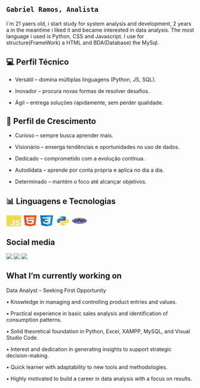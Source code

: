 ## `Gabriel Ramos, Analista`

I`m 21 yaers old, i start study for system analysis and development, 2 years a in the meantime i liked it and became interested in data analysis.
The most language i used is Python, CSS and Javascript. I use for structure(FrameWork) a HTML and BDA(Database) the MySql.

## 💻 Perfil Técnico

* Versátil – domina múltiplas linguagens (Python, JS, SQL).

* Inovador – procura novas formas de resolver desafios.

* Ágil – entrega soluções rapidamente, sem perder qualidade.

## 🚀 Perfil de Crescimento

* Curioso – sempre busca aprender mais.

* Visionário – enxerga tendências e oportunidades no uso de dados.

* Dedicado – comprometido com a evolução contínua.

* Autodidata – aprende por conta própria e aplica no dia a dia.

* Determinado – mantém o foco até alcançar objetivos.

<div style="display: inline_block">

## 📊 Linguagens e Tecnologias
  
  <img align="center" alt="Gaab-Js" height="30" width="40" src="https://raw.githubusercontent.com/devicons/devicon/master/icons/javascript/javascript-plain.svg">
  <img align="center" alt="Gaab-HTML" height="30" width="40" src="https://raw.githubusercontent.com/devicons/devicon/master/icons/html5/html5-original.svg">
  <img align="center" alt="Gaab-CSS" height="30" width="40" src="https://raw.githubusercontent.com/devicons/devicon/master/icons/css3/css3-original.svg">
  <img align="center" alt="Gaab-Python" height="30" width="40" src="https://raw.githubusercontent.com/devicons/devicon/master/icons/python/python-original.svg">
  <img align="center" alt="Gaab-Php" height="30" width="40" src="https://raw.githubusercontent.com/devicons/devicon/master/icons/php/php-original.svg">
  
</div>
  
  ## Social media
  
  <div> 
    
  <a href="https://www.instagram.com/gabriel_ramos_9" target="_blank"><img src="https://img.shields.io/badge/-Instagram-%23E4405F?style=for-the-badge&logo=instagram&logoColor=white" target="_blank"></a>
  <a href = "mailto:gabriel.ramos.cruz079@gmail.com.com"><img src="https://img.shields.io/badge/-Gmail-%23333?style=for-the-badge&logo=gmail&logoColor=white" target="_blank"></a>
  <a href="https://www.linkedin.com/in/gabriel-ramos-50a081357/" target="_blank"><img src="https://img.shields.io/badge/-LinkedIn-%230077B5?style=for-the-badge&logo=linkedin&logoColor=white" target="_blank"></a> 
  
</div>

  ## What I’m currently working on

  Data Analyst – Seeking First Opportunity
<p> •	Knowledge in managing and controlling product entries and values. </p>
<p> •	Practical experience in basic sales analysis and identification of consumption patterns. </p>
<p> •	Solid theoretical foundation in Python, Excel, XAMPP, MySQL, and Visual Studio Code. </p>
<p> •	Interest and dedication in generating insights to support strategic decision-making. </p>
<p> •	Quick learner with adaptability to new tools and methodologies. </p>
<p> •	Highly motivated to build a career in data analysis with a focus on results. </p>


